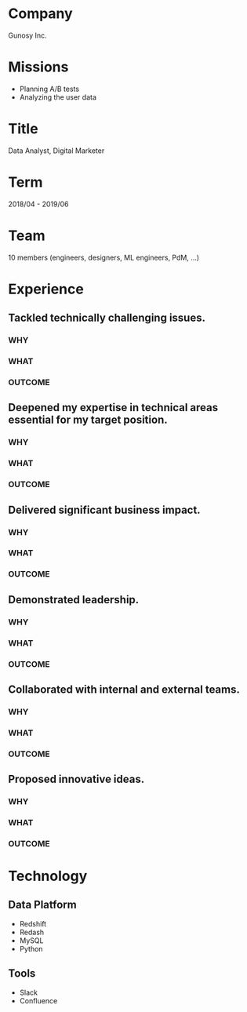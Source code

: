 # Company

Gunosy Inc.

# Missions

- Planning A/B tests
- Analyzing the user data

# Title

Data Analyst, Digital Marketer

# Term

2018/04 - 2019/06

# Team

10 members (engineers, designers, ML engineers, PdM, …)

# Experience
## Tackled technically challenging issues.
### WHY
### WHAT
### OUTCOME

## Deepened my expertise in technical areas essential for my target position.
### WHY
### WHAT
### OUTCOME
## Delivered significant business impact.
### WHY
### WHAT
### OUTCOME
## Demonstrated leadership.
### WHY
### WHAT
### OUTCOME
## Collaborated with internal and external teams.
### WHY
### WHAT
### OUTCOME
## Proposed innovative ideas.
### WHY
### WHAT
### OUTCOME

# Technology

## Data Platform

- Redshift
- Redash
- MySQL
- Python

## Tools

- Slack
- Confluence